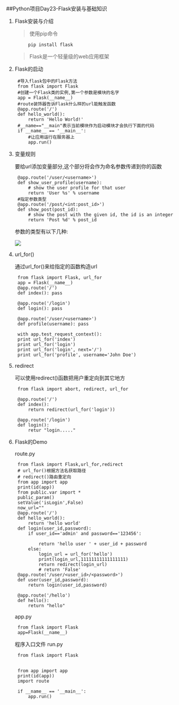 ##Python项目Day23-Flask安装与基础知识
1. Flask安装与介绍

	>使用pip命令

			pip install flask

	>Flask是一个轻量级的web应用框架

2. Flask的启动

		#导入flask包中的Flask方法
		from flask import Flask
		#创建一个Flask类的实例,第一个参数是模块的名字
		app = Flask(__name__)
		#route装饰器告诉Flask什么样的url能触发函数
		@app.route('/')
		def hello_world():
		    return 'Hello World!'
		#__name=="__main"表示当前模块作为启动模块才会执行下面的代码
		if __name__ == '__main__':
			#让应用运行在服务器上
			app.run()
3. 变量规则

	要给url添加变量部分,这个部分将会作为命名参数传递到你的函数

		@app.route('/user/<username>')
		def show_user_profile(username):
		    # show the user profile for that user
		    return 'User %s' % username
		#指定参数类型
		@app.route('/post/<int:post_id>')
		def show_post(post_id):
		    # show the post with the given id, the id is an integer
		    return 'Post %d' % post_id

	参数的类型有以下几种:

	![](https://i.imgur.com/I3d5DtA.jpg)

4. url_for()

	通过url_for()来给指定的函数构造url

		from flask import Flask, url_for
		app = Flask(__name__)
		@app.route('/')
		def index(): pass
		
		@app.route('/login')
		def login(): pass
		
		@app.route('/user/<username>')
		def profile(username): pass
		
		with app.test_request_context():
		print url_for('index')
		print url_for('login')
		print url_for('login', next='/')
		print url_for('profile', username='John Doe')

5. redirect

	可以使用redirect()函数把用户重定向到其它地方

		from flask import abort, redirect, url_for
		
		@app.route('/')
		def index():
		    return redirect(url_for('login'))
		
		@app.route('/login')
		def login():
		    retur "login....."

6. Flask的Demo

	route.py

		from flask import Flask,url_for,redirect
		# url_for()根据方法名获取路径
		# redirect()路由重定向
		from app import app
		print(id(app))
		from public.var import *
		public_param()
		setValue('isLogin',False)
		now_url=""
		@app.route('/')
		def hello_world():
		    return 'hello world'
		def login(user_id,password):
		    if user_id=='admin' and password=='123456':
		
		        return 'hello user ' + user_id + password
		    else:
		        login_url = url_for('hello')
		        print(login_url,11111111111111111)
		        return redirect(login_url)
		        # return 'False'
		@app.route('/user/<user_id>/<password>')
		def user(user_id,password):
		    return login(user_id,password)
		
		@app.route('/hello')
		def hello():
		    return "hello"

	app.py

		
		from flask import Flask
		app=Flask(__name__)


	程序入口文件 run.py

		from flask import Flask
		
		
		from app import app
		print(id(app))
		import route
		
		if __name__ == '__main__':
		    app.run()